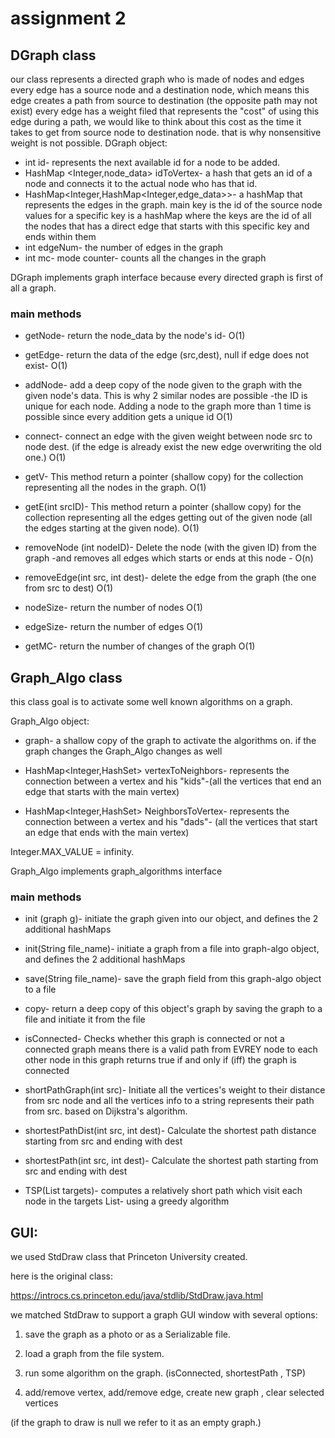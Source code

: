 
# assignment 2
## DGraph class

our class represents a directed graph who is made of nodes and edges
every edge has a source node and a destination node, which means this edge creates a path from source to destination
(the opposite path may not exist)
every edge has a weight filed that represents the "cost" of using this edge during a path, 
we would like to think about this cost as the time it takes to get from source node to destination node.
that is why nonsensitive weight is not possible.
DGraph object:
* int id- represents the next available id for a node to be added.
* HashMap <Integer,node_data> idToVertex- a hash that gets an id of a node and connects it to the actual node who has that id.
* HashMap<Integer,HashMap<Integer,edge_data>>- a hashMap that represents the edges in the graph. main key is the id of the source node
values for a specific key is a hashMap where the keys are the id of all the nodes that has a direct edge that starts with this specific key and ends within them  
* int edgeNum- the number of edges in the graph
* int mc- mode counter- counts all the changes in the graph 

DGraph implements graph interface because every directed graph is first of all a graph.

### main methods 

* getNode- return the node_data by the node's id-  O(1)

* getEdge- return the data of the edge (src,dest), null if edge does not exist- O(1)

* addNode- add a deep copy of the node given to the graph with the given node's data. This is why 2 similar nodes are possible -the ID is unique for each node. Adding a node to the graph more than 1 time is possible since every addition gets a unique id O(1)

* connect- connect an edge with the given weight between node src to node dest. (if the edge is already exist the new edge overwriting the old one.) O(1)

* getV- This method return a pointer (shallow copy) for the collection representing all the nodes in the graph. O(1)

* getE(int srcID)- This method return a pointer (shallow copy) for the collection representing all the edges getting out of the given node (all the edges starting at the given node). O(1)

* removeNode (int nodeID)- Delete the node (with the given ID) from the graph -and removes all edges which starts or ends at this node - O(n)

* removeEdge(int src, int dest)- delete the edge from the graph (the one from src to dest) O(1)

* nodeSize- return the number of nodes O(1)

* edgeSize- return the number of edges O(1)

* getMC- return the number of changes of the graph O(1)



## Graph_Algo class

this class goal is to activate some well known algorithms on a graph.

Graph_Algo object:
* graph- a shallow copy of the graph to activate the algorithms on. if the graph changes the Graph_Algo changes as well

*	HashMap<Integer,HashSet<Integer>> vertexToNeighbors- represents the connection between a vertex and his "kids"-(all the vertices that end an edge that starts with the main vertex)

*	HashMap<Integer,HashSet<Integer>> NeighborsToVertex- represents the connection between a vertex and his "dads"- (all the vertices that start an edge that ends with the main vertex)

Integer.MAX_VALUE = infinity.

Graph_Algo implements graph_algorithms interface

### main methods 

* init (graph g)- initiate the graph given into our object, and defines the 2 additional hashMaps  

* init(String file_name)- initiate a graph from a file into graph-algo object, and defines the 2 additional hashMaps  

* save(String file_name)- save the graph field from this graph-algo object to a file

* copy- return a deep copy of this object's graph by saving the graph to a file and initiate it from the file 

* isConnected- Checks whether this graph is connected or not a connected graph means there is a valid path from EVREY node to each other node in this graph returns true if and only if (iff) the graph is connected

* shortPathGraph(int src)- Initiate all the vertices's weight to their distance from src node and all the vertices info to a string represents their path from src. based on Dijkstra's algorithm.

* shortestPathDist(int src, int dest)- Calculate the shortest path distance starting from src and ending with dest

* shortestPath(int src, int dest)- Calculate the shortest path starting from src and ending with dest

* TSP(List<Integer> targets)- computes a relatively short path which visit each node in the targets List- using a greedy algorithm

## GUI:
we used StdDraw class that Princeton University created.

here is the original class:

https://introcs.cs.princeton.edu/java/stdlib/StdDraw.java.html

we matched StdDraw to support a graph GUI window with several options:

1. save the graph as a photo or as a Serializable file. 

2. load a graph from the file system.

3. run some algorithm on the graph. (isConnected, shortestPath , TSP)

4. add/remove vertex, add/remove edge, create new graph , clear selected vertices

(if the graph to draw is null we refer to it as an empty graph.) 
